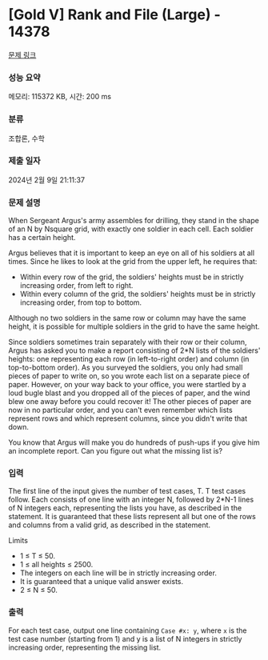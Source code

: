 # [Gold V] Rank and File (Large) - 14378 

[문제 링크](https://www.acmicpc.net/problem/14378) 

### 성능 요약

메모리: 115372 KB, 시간: 200 ms

### 분류

조합론, 수학

### 제출 일자

2024년 2월 9일 21:11:37

### 문제 설명

<p>When Sergeant Argus's army assembles for drilling, they stand in the shape of an N by Nsquare grid, with exactly one soldier in each cell. Each soldier has a certain height.</p>

<p>Argus believes that it is important to keep an eye on all of his soldiers at all times. Since he likes to look at the grid from the upper left, he requires that:</p>

<ul>
	<li>Within every row of the grid, the soldiers' heights must be in strictly increasing order, from left to right.</li>
	<li>Within every column of the grid, the soldiers' heights must be in strictly increasing order, from top to bottom.</li>
</ul>

<p>Although no two soldiers in the same row or column may have the same height, it is possible for multiple soldiers in the grid to have the same height.</p>

<p>Since soldiers sometimes train separately with their row or their column, Argus has asked you to make a report consisting of 2*N lists of the soldiers' heights: one representing each row (in left-to-right order) and column (in top-to-bottom order). As you surveyed the soldiers, you only had small pieces of paper to write on, so you wrote each list on a separate piece of paper. However, on your way back to your office, you were startled by a loud bugle blast and you dropped all of the pieces of paper, and the wind blew one away before you could recover it! The other pieces of paper are now in no particular order, and you can't even remember which lists represent rows and which represent columns, since you didn't write that down.</p>

<p>You know that Argus will make you do hundreds of push-ups if you give him an incomplete report. Can you figure out what the missing list is?</p>

### 입력 

 <p>The first line of the input gives the number of test cases, T. T test cases follow. Each consists of one line with an integer N, followed by 2*N-1 lines of N integers each, representing the lists you have, as described in the statement. It is guaranteed that these lists represent all but one of the rows and columns from a valid grid, as described in the statement.</p>

<p>Limits</p>

<ul>
	<li>1 ≤ T ≤ 50.</li>
	<li>1 ≤ all heights ≤ 2500.</li>
	<li>The integers on each line will be in strictly increasing order.</li>
	<li>It is guaranteed that a unique valid answer exists.</li>
	<li>2 ≤ N ≤ 50.</li>
</ul>

### 출력 

 <p>For each test case, output one line containing <code>Case #x: y</code>, where <code>x</code> is the test case number (starting from 1) and y is a list of N integers in strictly increasing order, representing the missing list.</p>

